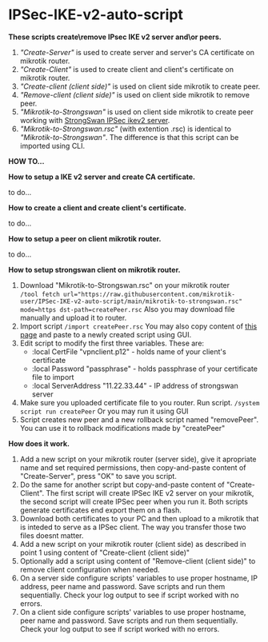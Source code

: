 # IPSec-IKE-v2-auto-script
**These scripts create\remove IPsec IKE v2 server and\or peers.**

1. _"Create-Server"_ is used to create server and server's CA certificate on mikrotik router.
2. _"Create-Client"_ is used to create client and client's certificate on mikrotik router.
3. _"Create-client (client side)"_ is used on client side mikrotik to create peer.
4. _"Remove-client (client side)"_ is used on client side mikrotik to remove peer.
5. _"Mikrotik-to-Strongswan"_ is used on client side mikrotik to create peer working with [StrongSwan IPSec ikev2 server](https://github.com/hwdsl2/setup-ipsec-vpn).
6. _"Mikrotik-to-Strongswan.rsc"_ (with extention .rsc) is identical to _"Mikrotik-to-Strongswan"_. The difference is that this script can be imported using CLI.

**HOW TO...**

**How to setup a IKE v2 server and create CA certificate.**

to do...

**How to create a client and create client's certificate.**

to do...

**How to setup a peer on client mikrotik router.**

to do...

**How to setup strongswan client on mikrotik router.**
1. Download "Mikrotik-to-Strongswan.rsc" on your mikrotik router  
    `/tool fetch url="https://raw.githubusercontent.com/mikrotik-user/IPSec-IKE-v2-auto-script/main/mikrotik-to-strongswan.rsc" mode=https dst-path=createPeer.rsc`
    Also you may download file manually and upload it to router.
2. Import script
    `/import createPeer.rsc`
    You may also copy content of [this page](https://raw.githubusercontent.com/mikrotik-user/IPSec-IKE-v2-auto-script/main/mikrotik-to-strongswan.rsc) and paste to a newly created script using GUI.
3. Edit script to modify the first three variables. These are:
   - :local CertFile "vpnclient.p12"    - holds name of your client's certificate
   - :local Password "passphrase"       - holds passphrase of your certificate file to import
   - :local ServerAddress "11.22.33.44" - IP address of strongswan server
4. Make sure you uploaded certificate file to you router. Run script.
     `/system script run createPeer`
     Or you may run it using GUI
5. Script creates new peer and a new rollback script named "removePeer". You can use it to rollback modifications made by "createPeer"

**How does it work.**

1. Add a new script on your mikrotik router (server side), give it apropriate name and set required permissions, then copy-and-paste content of "Create-Server", press "OK" to save you script. 
2. Do the same for another script but copy-and-paste content of "Create-Client". The first script will create IPSec IKE v2 server on your mikrotik, the second script will create IPSec peer when you run it. Both scripts generate certificates end export them on a flash.
3. Download both certificates to your PC and then upload to a mikrotik that is inteded to serve as a IPSec client. The way you transfer those two files doesnt matter.
4. Add a new script on your mikrotik router (client side) as described in point 1 using content of "Create-client (client side)"
5. Optionally add a script using content of "Remove-client (client side)" to remove client configuration when needed.
6. On a server side configure scripts' variables to use proper hostname, IP address, peer name and password. Save scripts and run them sequentially. Check your log output to see if script worked with no errors.
7. On a client side configure scripts' variables to use proper hostname, peer name and password. Save scripts and run them sequentially. Check your log output to see if script worked with no errors.
